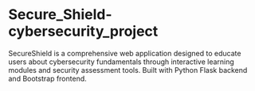 # Secure_Shield-cybersecurity_project
SecureShield is a comprehensive web application designed to educate users about cybersecurity fundamentals through interactive learning modules and security assessment tools. Built with Python Flask backend and Bootstrap frontend.
